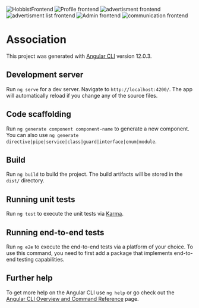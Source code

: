 
![HobbistFrontend](https://user-images.githubusercontent.com/57487655/198681913-924a8fd5-01de-4e40-b3a4-ed9dcb2c7fab.png)
![Profile frontend](https://user-images.githubusercontent.com/57487655/198682055-94a6f31b-26ad-40a2-aa5e-6f2980eda71f.png)
![advertisment frontend](https://user-images.githubusercontent.com/57487655/198682114-24f40efa-76e9-4830-8022-8185aef4f683.png)
![advertisment list frontend](https://user-images.githubusercontent.com/57487655/198682250-e61035fc-beb9-44f1-aeca-37e9669181ef.png)
![Admin frontend](https://user-images.githubusercontent.com/57487655/198682329-d6bede5e-ad1d-42d4-967c-2c388540f552.png)
![communication frontend](https://user-images.githubusercontent.com/57487655/198682461-6fabc054-5f2b-4320-812c-0a83541b8069.png)

# Association

This project was generated with [Angular CLI](https://github.com/angular/angular-cli) version 12.0.3.

## Development server

Run `ng serve` for a dev server. Navigate to `http://localhost:4200/`. The app will automatically reload if you change any of the source files.

## Code scaffolding

Run `ng generate component component-name` to generate a new component. You can also use `ng generate directive|pipe|service|class|guard|interface|enum|module`.

## Build

Run `ng build` to build the project. The build artifacts will be stored in the `dist/` directory.

## Running unit tests

Run `ng test` to execute the unit tests via [Karma](https://karma-runner.github.io).

## Running end-to-end tests

Run `ng e2e` to execute the end-to-end tests via a platform of your choice. To use this command, you need to first add a package that implements end-to-end testing capabilities.

## Further help

To get more help on the Angular CLI use `ng help` or go check out the [Angular CLI Overview and Command Reference](https://angular.io/cli) page.
